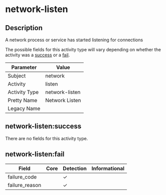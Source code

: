 network-listen
==============

Description
-----------
A network process or service has started listening for connections

The possible fields for this activity type will vary depending on whether the activity was a [success](#network-listensuccess) or a [fail](#network-listenfail).

| Parameter     | Value          |
| ------------- | -------------- |
| Subject       | network        |
| Activity      | listen         |
| Activity Type | network-listen |
| Pretty Name   | Network Listen |
| Legacy Name   |                |

network-listen:success
----------------------

There are no fields for this activity type.


network-listen:fail
-------------------

| Field          | Core | Detection | Informational |
| -------------- | ---- | --------- | ------------- |
| failure_code   |      | &#10003;  |               |
| failure_reason |      | &#10003;  |               |